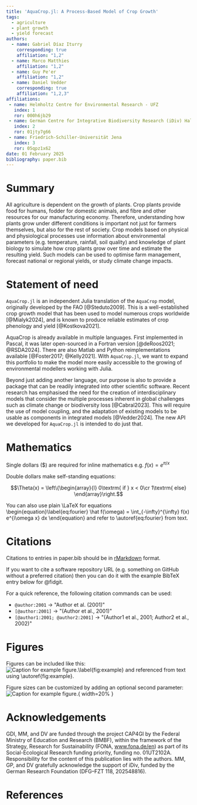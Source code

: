 ```yaml
---
title: 'AquaCrop.jl: A Process-Based Model of Crop Growth'
tags:
  - agriculture
  - plant growth
  - yield forecast
authors:
  - name: Gabriel Díaz Iturry
    corresponding: true
    affiliation: "1,2"
  - name: Marco Matthies
    affiliation: "1,2"
  - name: Guy Pe'er
    affiliation: "1,2"
  - name: Daniel Vedder
    corresponding: true
    affiliation: "1,2,3"
affiliations:
 - name: Helmholtz Centre for Environmental Research - UFZ
   index: 1
   ror: 000h6jb29
 - name: German Centre for Integrative Biodiversity Research (iDiv) Halle-Jena-Leipzig
   index: 2
   ror: 01jty7g66
 - name: Friedrich-Schiller-Universität Jena
   index: 3
   ror: 05qpz1x62
date: 01 February 2025
bibliography: paper.bib
---
```


<!-- see documentation here: https://joss.readthedocs.io/en/latest/paper.html -->

<!-- set up a Github Action to auto-compile to PDF: https://github.com/marketplace/actions/open-journals-pdf-generator -->

# Summary

All agriculture is dependent on the growth of plants. Crop plants provide food
for humans, fodder for domestic animals, and fibre and other resources for our
manufacturing economy. Therefore, understanding how plants grow under different
conditions is important not just for farmers themselves, but also for the rest
of society. Crop models based on physical and physiological processes use information
about environmental parameters (e.g. temperature, rainfall, soil quality) and
knowledge of plant biology to simulate how crop plants grow over time and estimate
the resulting yield. Such models can be used to optimise farm management, 
forecast national or regional yields, or study climate change impacts.

# Statement of need

`AquaCrop.jl` is an independent Julia translation of the `AquaCrop` model, originally 
developed by the FAO [@Steduto2009]. This is a well-established crop growth model that 
has been used to model numerous crops worldwide [@Mialyk2024], and is known to produce 
reliable estimates of crop phenology and yield [@Kostkova2021].

AquaCrop is already available in multiple languages. First implemented in Pascal,
it was later open-sourced in a Fortran version [@deRoos2021; @RSDA2024]. There are
also Matlab and Python reimplementations available [@Foster2017; @Kelly2021]. With
`AquaCrop.jl`, we want to expand this portfolio to make the model more easily 
accessible to the growing of environmental modellers working with Julia.

Beyond just adding another language, our purpose is also to provide a package that
can be readily integrated into other scientific software. Recent research has 
emphasised the need for the creation of interdisciplinary models that consider
the multiple processes inherent in global challenges such as climate change or 
biodiversity loss [@Cabral2023]. This will require the use of model coupling, and the
adaptation of existing models to be usable as components in integrated models 
[@Vedder2024]. The new API we developed for `AquaCrop.jl` is intended to do just that.

<!-- Specifically, we developed the package to use it as a component within 
`Persefone.jl`, a model of agricultural ecosystems [@Vedder2024a]. The aim of this 
model is to study the impact that agricultural processes have on biodiversity, for 
which the growth of crop plants is an important mediating factor. -->

<!-- the following content was copied from 
https://joss.readthedocs.io/en/latest/example_paper.html -->

# Mathematics

Single dollars ($) are required for inline mathematics e.g. $f(x) = e^{\pi/x}$

Double dollars make self-standing equations:

$$\Theta(x) = \left\{\begin{array}{l}
0\textrm{ if } x < 0\cr
1\textrm{ else}
\end{array}\right.$$

You can also use plain \LaTeX for equations
\begin{equation}\label{eq:fourier}
\hat f(\omega) = \int_{-\infty}^{\infty} f(x) e^{i\omega x} dx
\end{equation}
and refer to \autoref{eq:fourier} from text.

# Citations

Citations to entries in paper.bib should be in
[rMarkdown](http://rmarkdown.rstudio.com/authoring_bibliographies_and_citations.html)
format.

If you want to cite a software repository URL (e.g. something on GitHub without a preferred
citation) then you can do it with the example BibTeX entry below for @fidgit.

For a quick reference, the following citation commands can be used:
- `@author:2001`  ->  "Author et al. (2001)"
- `[@author:2001]` -> "(Author et al., 2001)"
- `[@author1:2001; @author2:2001]` -> "(Author1 et al., 2001; Author2 et al., 2002)"

# Figures

Figures can be included like this:
![Caption for example figure.\label{fig:example}](figure.png)
and referenced from text using \autoref{fig:example}.

Figure sizes can be customized by adding an optional second parameter:
![Caption for example figure.](figure.png){ width=20% }

# Acknowledgements

GDI, MM, and DV are funded through the project CAP4GI by the Federal Ministry of 
Education and Research (BMBF), within the framework of the Strategy, Research for 
Sustainability (FONA, www.fona.de/en) as part of its Social-Ecological Research 
funding priority, funding no. 01UT2102A. Responsibility for the content of this 
publication lies with the authors. MM, GP, and DV gratefully acknowledge the support 
of iDiv, funded by the German Research Foundation (DFG–FZT 118, 202548816).

# References
